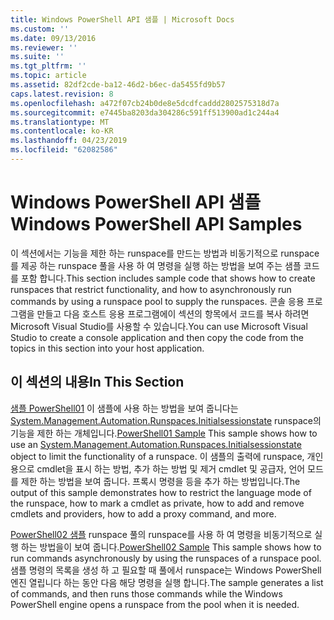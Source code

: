 ```yaml
---
title: Windows PowerShell API 샘플 | Microsoft Docs
ms.custom: ''
ms.date: 09/13/2016
ms.reviewer: ''
ms.suite: ''
ms.tgt_pltfrm: ''
ms.topic: article
ms.assetid: 82df2cde-ba12-46d2-b6ec-da5455fd9b57
caps.latest.revision: 8
ms.openlocfilehash: a472f07cb24b0de8e5dcdfcaddd2802575318d7a
ms.sourcegitcommit: e7445ba8203da304286c591ff513900ad1c244a4
ms.translationtype: MT
ms.contentlocale: ko-KR
ms.lasthandoff: 04/23/2019
ms.locfileid: "62082586"
---
```

# <a name="windows-powershell-api-samples"></a><span data-ttu-id="67f5f-102">Windows PowerShell API 샘플</span><span class="sxs-lookup"><span data-stu-id="67f5f-102">Windows PowerShell API Samples</span></span>

<span data-ttu-id="67f5f-103">이 섹션에서는 기능을 제한 하는 runspace를 만드는 방법과 비동기적으로 runspace를 제공 하는 runspace 풀을 사용 하 여 명령을 실행 하는 방법을 보여 주는 샘플 코드를 포함 합니다.</span><span class="sxs-lookup"><span data-stu-id="67f5f-103">This section includes sample code that shows how to create runspaces that restrict functionality, and how to asynchronously run commands by using a runspace pool to supply the runspaces.</span></span> <span data-ttu-id="67f5f-104">콘솔 응용 프로그램을 만들고 다음 호스트 응용 프로그램에이 섹션의 항목에서 코드를 복사 하려면 Microsoft Visual Studio를 사용할 수 있습니다.</span><span class="sxs-lookup"><span data-stu-id="67f5f-104">You can use Microsoft Visual Studio to create a console application and then copy the code from the topics in this section into your host application.</span></span>

## <a name="in-this-section"></a><span data-ttu-id="67f5f-105">이 섹션의 내용</span><span class="sxs-lookup"><span data-stu-id="67f5f-105">In This Section</span></span>

<span data-ttu-id="67f5f-106">[샘플 PowerShell01](./windows-powershell01-sample.md) 이 샘플에 사용 하는 방법을 보여 줍니다는 [System.Management.Automation.Runspaces.Initialsessionstate](/dotnet/api/System.Management.Automation.Runspaces.InitialSessionState) runspace의 기능을 제한 하는 개체입니다.</span><span class="sxs-lookup"><span data-stu-id="67f5f-106">[PowerShell01 Sample](./windows-powershell01-sample.md) This sample shows how to use an [System.Management.Automation.Runspaces.Initialsessionstate](/dotnet/api/System.Management.Automation.Runspaces.InitialSessionState) object to limit the functionality of a runspace.</span></span> <span data-ttu-id="67f5f-107">이 샘플의 출력에 runspace, 개인용으로 cmdlet을 표시 하는 방법, 추가 하는 방법 및 제거 cmdlet 및 공급자, 언어 모드를 제한 하는 방법을 보여 줍니다. 프록시 명령을 등을 추가 하는 방법입니다.</span><span class="sxs-lookup"><span data-stu-id="67f5f-107">The output of this sample demonstrates how to restrict the language mode of the runspace, how to mark a cmdlet as private, how to add and remove cmdlets and providers, how to add a proxy command, and more.</span></span>

<span data-ttu-id="67f5f-108">[PowerShell02 샘플](./windows-powershell02-sample.md) runspace 풀의 runspace를 사용 하 여 명령을 비동기적으로 실행 하는 방법을이 보여 줍니다.</span><span class="sxs-lookup"><span data-stu-id="67f5f-108">[PowerShell02 Sample](./windows-powershell02-sample.md) This sample shows how to run commands asynchronously by using the runspaces of a runspace pool.</span></span> <span data-ttu-id="67f5f-109">샘플 명령의 목록을 생성 하 고 필요할 때 풀에서 runspace는 Windows PowerShell 엔진 열립니다 하는 동안 다음 해당 명령을 실행 합니다.</span><span class="sxs-lookup"><span data-stu-id="67f5f-109">The sample generates a list of commands, and then runs those commands while the Windows PowerShell engine opens a runspace from the pool when it is needed.</span></span>